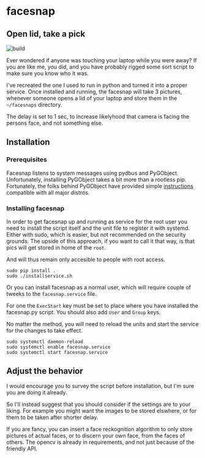 # facesnap
## Open lid, take a pick

![build](https://github.com/jpodivin/facesnap/actions/workflows/main.yml/badge.svg)

Ever wondered if anyone was touching your laptop while you were away?
If you are like me, you did, and you have probably rigged some sort script
to make sure you know who it was. 

I've recreated the one I used to run in python and turned it into a proper service.
Once installed and running, the facesnap will take 3 pictures,
whenever someone opens a lid of your laptop and store them in the `~/facesnaps` directory.

The delay is set to 1 sec, to increase likelyhood that camera is facing the persons
face, and not something else. 

## Installation

### Prerequisites
Facesnap listens to system messages using pydbus and PyGObject.
Unfortunately, installing PyGObject takes a bit more than a rootless pip. 
Fortunately, the folks behind PyGObject have provided simple [instructions](https://pygobject.readthedocs.io/en/latest/getting_started.html) compatible with all major distros.

### Installing facesnap
In order to get facesnap up and running as service for the root user you need to install the script itself and the unit file to register it with systemd.
Either with sudo, which is easier, but not recommended on the security grounds.
The upside of this approach, if you want to call it that way,
is that pics will get stored in home of the `root`.

And will thus remain only accesible to people with root access.  

```
sudo pip install .
sudo ./installservice.sh
```

Or you can install facesnap as a normal user, which will require couple of tweeks
to the `facesnap.service` file. 

For one the `ExecStart` key must be set to place where you have installed the facesnap.py script. You should also add `User` and `Group` keys.

No matter the method, you will need to reload the units and start the service for the changes to take effect.

```
sudo systemctl daemon-reload
sudo systemctl enable facesnap.service
sudo systemctl start facesnap.service
```

## Adjust the behavior

I would encourage you to survey the script before installation,
but I'm sure you are doing it already. 

So I'll instead suggest that you should consider if the settings are to your liking. For example you might want the images to be stored elswhere, or for them to be taken after shorter delay.

If you are fancy, you can insert a face reckognition algorithm to only store pictures
of actual faces, or to discern your own face, from the faces of others.
The opencv is already in requirements, and not just because of the friendly API.

